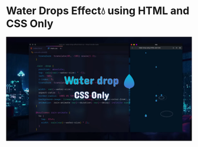 # Water Drops Effect💧 using HTML and CSS Only
<a href="https://www.youtube.com/watch?v=NnJoyT5pmjs">
  <img src="./cover.png" alt="Thumbnail" />
</a>